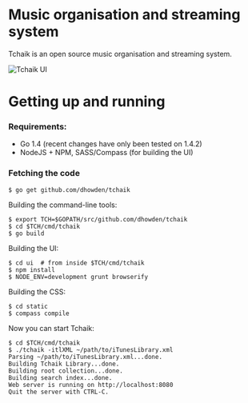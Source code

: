 # Music organisation and streaming system

Tchaik is an open source music organisation and streaming system.

![Tchaik UI](https://s3-ap-southeast-2.amazonaws.com/dhowden-pictures/screenshot.jpg "Tchaik UI")

# Getting up and running

### Requirements:

* Go 1.4 (recent changes have only been tested on 1.4.2)
* NodeJS + NPM, SASS/Compass (for building the UI)

### Fetching the code

    $ go get github.com/dhowden/tchaik

Building the command-line tools:

    $ export TCH=$GOPATH/src/github.com/dhowden/tchaik
    $ cd $TCH/cmd/tchaik
    $ go build

Building the UI:

    $ cd ui  # from inside $TCH/cmd/tchaik
    $ npm install
    $ NODE_ENV=development grunt browserify

Building the CSS:

    $ cd static
    $ compass compile

Now you can start Tchaik:

    $ cd $TCH/cmd/tchaik
    $ ./tchaik -itlXML ~/path/to/iTunesLibrary.xml
    Parsing ~/path/to/iTunesLibrary.xml...done.
    Building Tchaik Library...done.
    Building root collection...done.
    Building search index...done.
    Web server is running on http://localhost:8080
    Quit the server with CTRL-C.


